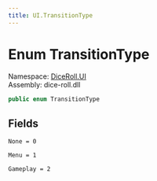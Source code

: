 ```yaml
---
title: UI.TransitionType
---
```


# <a id="DiceRoll_UI_TransitionType"></a> Enum TransitionType

Namespace: [DiceRoll.UI](DiceRoll.UI.md)  
Assembly: dice\-roll.dll  

```csharp
public enum TransitionType
```

## Fields

`None = 0` 

`Menu = 1` 

`Gameplay = 2` 

